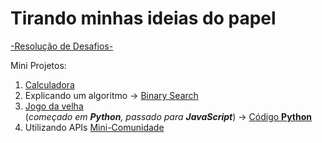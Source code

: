 # Tirando minhas ideias do papel

[-Resolução de Desafios-](https://henrygoncalvess.github.io/Projetos/desafios/desafios)

Mini Projetos:

1. [Calculadora](https://henrygoncalvess.github.io/Projetos/calculadora/escola/calc)<br>
1. Explicando um algoritmo -> [Binary Search](https://henrygoncalvess.github.io/Projetos/binary_search)<br>
1. [Jogo da velha](https://henrygoncalvess.github.io/Projetos/jogo_velha)<br>
(*começado em **Python**, passado para **JavaScript***) -> [Código **Python**](https://henrygoncalvess.github.io/Projetos/jogo_velha/cod_python/cod)<br>
1. Utilizando APIs [Mini-Comunidade](https://henrygoncalvess.github.io/Projetos/usandoAPI)
